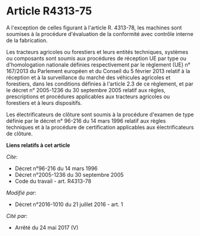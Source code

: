 # Article R4313-75

A l'exception de celles figurant à l'article R. 4313-78, les machines sont soumises à la procédure d'évaluation de la
conformité avec contrôle interne de la fabrication. 

Les tracteurs agricoles ou forestiers et leurs entités techniques, systèmes ou composants sont soumis aux procédures de
réception UE par type ou d'homologation nationale définies respectivement par le règlement (UE) n° 167/2013 du Parlement
européen et du Conseil du 5 février 2013 relatif à la réception et à la surveillance du marché des véhicules agricoles et
forestiers, dans les conditions définies à l'article 2.3 de ce règlement, et par le 
décret n° 2005-1236 du 30 septembre 2005 
relatif aux règles, prescriptions et procédures applicables aux tracteurs agricoles ou forestiers et à leurs dispositifs. 

Les électrificateurs de clôture sont soumis à la procédure d'examen de type définie par le décret n° 96-216 du 14 mars 1996
relatif aux règles techniques et à la procédure de certification applicables aux électrificateurs de clôture.

**Liens relatifs à cet article**

_Cite_:

  - Décret n°96-216 du 14 mars 1996
  - Décret n°2005-1236 du 30 septembre 2005
  - Code du travail - art. R4313-78

_Modifié par_:

  - Décret n°2016-1010 du 21 juillet 2016 - art. 1

_Cité par_:

  - Arrêté du 24 mai 2017 (V)

